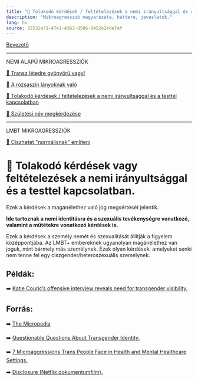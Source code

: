 ```yaml
---
title: "🚫 Tolakodó kérdések / feltételezések a nemi irányultsággal és a testtel kapcsolatban. - Nemi mikroagresszió"
description: "Mikroagresszió magyarázata, háttere, javaslatok."
lang: hu
source: 32532a71-47e1-4363-8506-0452e2ede7af
---
```


<div class="floating-columns">

<div class="floating-bar">

[Bevezető](/#/entry?id=mikroagressziok)

<hr />

NEMI ALAPÚ MIKROAGRESSZIÓK

[🚫 Transz létedre gyönyörű vagy!](/#/entry?id=mikroagresszio-transz-letedre-gyonyoru-vagy)

[🚫 A rózsaszín lányoknak való](/#/entry?id=mikroagresszio-rozsaszin-lanyoknak-valo)

[🚫 Tolakodó kérdések / feltételezések a nemi irányultsággal és a testtel kapcsolatban](/#/entry?id=mikroagresszio-tolakodo-kerdesek-es-feltetelezesek-a-nemi-iranyultsaggal-kapcsolatban)

[🚫 Születési név megkérdezése](/#/entry?id=mikroagresszio-szuletesi-nev-megkerdezese)

<hr />

LMBT MIKROAGRESSZIÓK

[🚫 Ciszhetet "normálisnak" említeni](/#/entry?id=mikroagresszio-ciszhetet-normalisnak-emliteni)


</div>

<div class="wiki-content agression-title">

# 🚫 Tolakodó kérdések vagy feltételezések a nemi irányultsággal és a testtel kapcsolatban.

Ezek a kérdések a magánélethez való jog megsértését jelentik.

**Ide tartoznak a nemi identitásra és a szexuális tevékenységre vonatkozó, valamint a műtétekre vonatkozó kérdések is.**

Ezek a kérdések a személy nemét és szexualitását állítják a figyelem középpontjába. Az LMBT+ embereknek ugyanolyan magánélethez van joguk, mint bármely más személynek. Ezek olyan kérdések, amelyeket senki nem tenne fel egy ciszgender/heteroszexuális személynek.

## Példák:

➡️ [Katie Couric’s offensive interview reveals need for transgender visibility.](https://www.baltimoresun.com/features/bs-xpm-2014-01-09-bs-gm-katie-couric-laverne-cox-offensive-transgender-question-20140109-story.html)

## Forrás:

➡️ [The Micropedia](https://www.themicropedia.org/)

➡️ [Questionable Questions About Transgender Identity.](https://transequality.org/issues/resources/questionable-questions-about-transgender-identity)

➡️ [7 Microaggressions Trans People Face in Health and Mental Healthcare Settings.](https://thebodyisnotanapology.com/magazine/7-microaggressions-trans-people-face-in-health-and-mental-healthcare-settings/)

➡️ [Disclosure (Netflix dokumentumfilm).](https://www.netflix.com/ca/title/81284247)


</div>